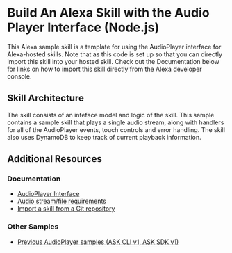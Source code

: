 # Build An Alexa Skill with the Audio Player Interface (Node.js)

This Alexa sample skill is a template for using the AudioPlayer interface for Alexa-hosted skills.
Note that as this code is set up so that you can directly import this skill into your hosted skill.
Check out the Documentation below for links on how to import this skill directly from the Alexa
developer console.

## Skill Architecture
The skill consists of an inteface model and logic of the skill. This sample contains a sample skill that plays a single audio stream,
along with handlers for all of the AudioPlayer events, touch controls and error handling.
The skill also uses DynamoDB to keep track of current playback information.

## Additional Resources

### Documentation
* [AudioPlayer Interface](https://developer.amazon.com/docs/alexa/custom-skills/audioplayer-interface-reference.html)
* [Audio stream/file requirements](https://developer.amazon.com/docs/alexa/custom-skills/audioplayer-interface-reference.html#audio-stream-requirements)
* [Import a skill from a Git repository](https://developer.amazon.com/docs/alexa/hosted-skills/alexa-hosted-skills-git-import.html)

### Other Samples
* [Previous AudioPlayer samples (ASK CLI v1, ASK SDK v1)](https://github.com/alexa/skill-sample-nodejs-audio-player/releases)
